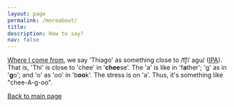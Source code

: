 ```yaml
---
layout: page
permalink: /moreabout/
title: 
description: How to say? 
nav: false
---
```


[Where I come from](https://en.wikipedia.org/wiki/Fortaleza), we say 'Thiago' as something close to /t͡ʃiˈ aɡu/ ([IPA](https://en.wikipedia.org/wiki/International_Phonetic_Alphabet)). That is, 'Thi' is close to 'chee' in '<b>chee</b>se'. The 'a' is like in 'f<b>a</b>ther'; 'g' as in '<b>g</b>o'; and 'o' as 'oo' in 'b<b>oo</b>k'. The stress is on 'a'.  Thus, it's something like "chee-A-g-oo". 
  

[Back to main page](/)


  